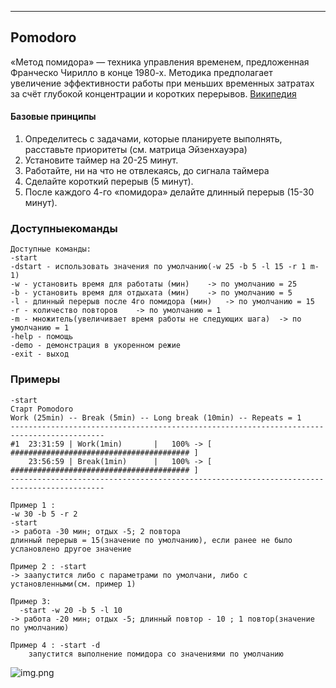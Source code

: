 --------
Pomodoro
--------
«Метод помидора» — техника управления временем, предложенная Франческо Чирилло в конце 1980-х.
Методика предполагает увеличение эффективности работы при меньших временных затратах за счёт 
глубокой концентрации и коротких перерывов. [Википедия](https://ru.wikipedia.org/wiki/%D0%9C%D0%B5%D1%82%D0%BE%D0%B4_%D0%BF%D0%BE%D0%BC%D0%B8%D0%B4%D0%BE%D1%80%D0%B0)

#### Базовые принципы
1. Определитесь с задачами, которые планируете выполнять, расставьте приоритеты (см. матрица Эйзенхауэра)
2. Установите таймер на 20-25 минут.
3. Работайте, ни на что не отвлекаясь, до сигнала таймера
4. Сделайте короткий перерыв (5 минут).
5. После каждого 4-го «помидора» делайте длинный перерыв (15-30 минут).

### Доступныекоманды
````
Доступные команды:
-start
-dstart - использовать значения по умолчанию(-w 25 -b 5 -l 15 -r 1 m-1)
-w - установить время для работаты (мин)	-> по умолчанию = 25
-b - установить время для отдыхата (мин)	-> по умолчанию = 5
-l - длинный перерыв после 4го помидора (мин)	-> по умолчанию = 15
-r - количество повторов 	-> по умолчанию = 1
-m - множитель(увеличивает время работы не следующих шага) 	-> по умолчанию = 1
-help - помощь
-demo - демонстрация в укоренном режие
-exit - выход
````

### Примеры
````
-start
Старт Pomodoro
Work (25min) -- Break (5min) -- Long break (10min) -- Repeats = 1 
-------------------------------------------------------------------------------------------
#1  23:31:59 | Work(1min)       |   100% -> [ ######################################## ]
    23:56:59 | Break(1min)      |   100% -> [ ######################################## ]
-------------------------------------------------------------------------------------------
````

````
Пример 1 : 
-w 30 -b 5 -r 2
-start 
-> работа -30 мин; отдых -5; 2 повтора
длинный перерыв = 15(значение по умолчанию), если ранее не было услановлено другое значение
````
````
Пример 2 : -start
-> заапустится либо с параметрами по умолчани, либо с установленными(см. пример 1)
````
````
Пример 3:
  -start -w 20 -b 5 -l 10
-> работа -20 мин; отдых -5; длинный повтор - 10 ; 1 повтор(значение по умолчанию)   
````
````   
Пример 4 : -start -d    
    запустится выполнение помидора со значениями по умолчанию
````


![img.png](https://github.com/catarena-s/practice-cmd/blob/e182f344586885ca1ba9081dfc8970879673f2e2/img.png)


